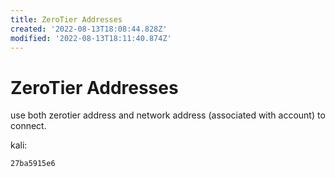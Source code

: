 ```yaml
---
title: ZeroTier Addresses
created: '2022-08-13T18:08:44.828Z'
modified: '2022-08-13T18:11:40.874Z'
---
```


# ZeroTier Addresses

use both zerotier address and network address (associated with account) to connect.

kali:
```
27ba5915e6
```
